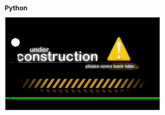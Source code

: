 ## Python

<div align="center">
    <img alt="Construction" src="https://github.com/JessBasile/Data-Engineer/raw/main/Imagenes/construction.gif">
</div>

